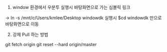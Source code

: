1. window 환경에서 우분투 실행시 바탕화면으로 가는 심볼릭 링크

-> ln -s /mnt/c/Users/kmlee/Desktop windowdk
실행시 $cd windowdk 만으로 바탕화면으로 이동


2. 강제 Pull 하는 방법

git fetch origin
git reset --hard origin/master

